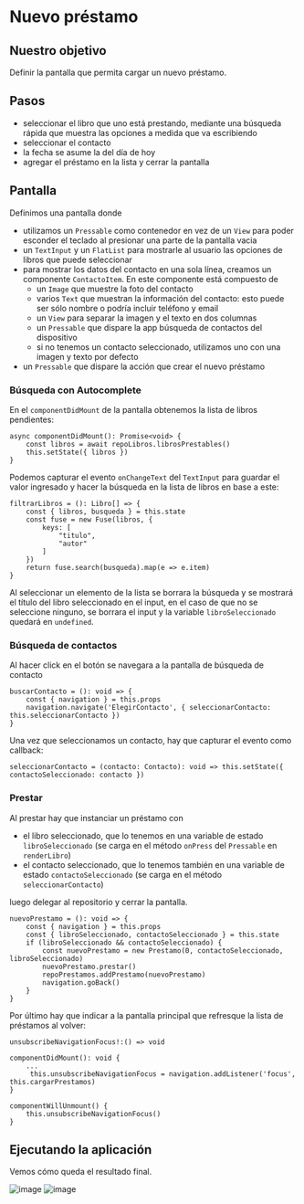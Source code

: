 # Nuevo préstamo

## Nuestro objetivo

Definir la pantalla que permita cargar un nuevo préstamo.

## Pasos

* seleccionar el libro que uno está prestando, mediante una búsqueda rápida que muestra las opciones a medida que va escribiendo
* seleccionar el contacto 
* la fecha se asume la del día de hoy
* agregar el préstamo en la lista y cerrar la pantalla

<!-- ## Persistencia

Toda esta información queda en memoria mientras dura la aplicación o se persiste en un SQL Lite, teniendo en cuenta que 

1. la relación many-to-one entre las entidades Préstamo y Libro. En la tabla Préstamo se almacena el identificador unívoco de Libro (LIBRO_ID según vimos). 
2. la relación many-to-one contra los contactos, que se guardan en el dispositivo. La referencia al contacto puede ser el ID (que podría re-mapearse al RAW_CONTACT_ID), el teléfono (PHONE), o bien el nombre del contacto. En el ejemplo elegimos la segunda opción para no tener que hacer tantos cambios en la aplicación.  -->

## Pantalla

Definimos una pantalla donde

* utilizamos un `Pressable` como contenedor en vez de un `View` para poder esconder el teclado al presionar una parte de la pantalla vacia
* un `TextInput` y un `FlatList` para mostrarle al usuario las opciones de libros que puede seleccionar
* para mostrar los datos del contacto en una sola línea, creamos un componente `ContactoItem`. En este componente está compuesto de
    * un `Image` que muestre la foto del contacto
    * varios `Text` que muestran la información del contacto: esto puede ser sólo nombre o podría incluir teléfono y email
    * un `View` para separar la imagen y el texto en dos columnas
    * un `Pressable` que dispare la app búsqueda de contactos del dispositivo
    * si no tenemos un contacto seleccionado, utilizamos uno con una imagen y texto por defecto
* un `Pressable` que dispare la acción que crear el nuevo préstamo


### Búsqueda con Autocomplete

En el `componentDidMount` de la pantalla obtenemos la lista de libros pendientes:

```tsx
async componentDidMount(): Promise<void> {
    const libros = await repoLibros.librosPrestables()
    this.setState({ libros })
}
```

<!-- Como el toString() de Libro concatena título y autor la estrategia que adoptamos es crear un mapa cuya clave será el toString de libro y cuyo valor es el objeto Libro (una estrategia un tanto heterodoxa porque no manejamos objetos seleccionados como cuando disponemos de binding). -->

Podemos capturar el evento `onChangeText` del `TextInput` para guardar el valor ingresado y hacer la búsqueda en la lista de libros en base a este:

```tsx
filtrarLibros = (): Libro[] => {
    const { libros, busqueda } = this.state
    const fuse = new Fuse(libros, {
        keys: [
            "titulo",
            "autor"
        ]
    })
    return fuse.search(busqueda).map(e => e.item)
}
```

Al seleccionar un elemento de la lista se borrara la búsqueda y se mostrará el título del libro seleccionado en el input, en el caso de que no se seleccione ninguno, se borrara el input y la variable `libroSeleccionado` quedará en `undefined`.

### Búsqueda de contactos

Al hacer click en el botón se navegara a la pantalla de búsqueda de contacto

```tsx
buscarContacto = (): void => {
    const { navigation } = this.props
    navigation.navigate('ElegirContacto', { seleccionarContacto: this.seleccionarContacto })
}
```

Una vez que seleccionamos un contacto, hay que capturar el evento como callback:

```tsx
seleccionarContacto = (contacto: Contacto): void => this.setState({ contactoSeleccionado: contacto })
```

<!-- En el método seleccionarContacto recibimos un cursor, con el que generamos contactoBuscar, el objeto Contacto que nos sirve de prototipo para hacer la búsqueda al home de Contactos que ya diseñamos. La ventaja es que el home nos devuelve un Contacto ya construido, solamente tenemos que encargarnos del binding de la imagen con la foto y el textview con los datos del contacto. -->

### Prestar

Al prestar hay que instanciar un préstamo con 

* el libro seleccionado, que lo tenemos en una variable de estado `libroSeleccionado` (se carga en el método `onPress` del `Pressable` en `renderLibro`)
* el contacto seleccionado, que lo tenemos también en una variable de estado `contactoSeleccionado` (se carga en el método `seleccionarContacto`)

luego delegar al repositorio y cerrar la pantalla.
<!--  Si hay errores de validación, se muestra un Toast al usuario y se corta el flujo (la actividad no se cierra ni se agrega el préstamo). Si hay un error diferente (de programación), el mensaje es diferente -->

```tsx
nuevoPrestamo = (): void => {
    const { navigation } = this.props
    const { libroSeleccionado, contactoSeleccionado } = this.state
    if (libroSeleccionado && contactoSeleccionado) {
        const nuevoPrestamo = new Prestamo(0, contactoSeleccionado, libroSeleccionado)
        nuevoPrestamo.prestar()
        repoPrestamos.addPrestamo(nuevoPrestamo)
        navigation.goBack()
    }
}
```

Por último hay que indicar a la pantalla principal que refresque la lista de préstamos al volver:

```tsx
unsubscribeNavigationFocus!:() => void

componentDidMount(): void {
    ...
     this.unsubscribeNavigationFocus = navigation.addListener('focus', this.cargarPrestamos)
}

componentWillUnmount() {
    this.unsubscribeNavigationFocus()
}
```

<!-- ## Diagrama de clases de la solución

![image](../images/nuevoPrestamoClassDiagram.png)
 -->
## Ejecutando la aplicación

Vemos cómo queda el resultado final.

![image](../images/nuevoPrestamoApp.png)
![image](../images/nuevoPrestamoApp2.png)